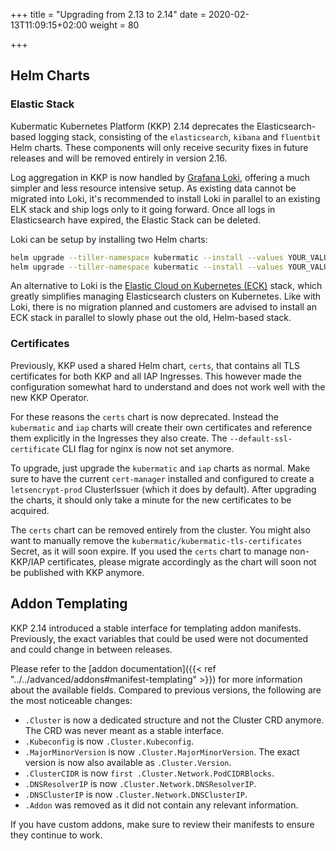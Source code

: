 +++
title = "Upgrading from 2.13 to 2.14"
date = 2020-02-13T11:09:15+02:00
weight = 80

+++

## Helm Charts

### Elastic Stack

Kubermatic Kubernetes Platform (KKP) 2.14 deprecates the Elasticsearch-based logging stack, consisting of the `elasticsearch`, `kibana` and `fluentbit`
Helm charts. These components will only receive security fixes in future releases and will be removed entirely in version
2.16.

Log aggregation in KKP is now handled by [Grafana Loki](https://grafana.com/oss/loki/), offering a much simpler and
less resource intensive setup. As existing data cannot be migrated into Loki, it's recommended to install Loki in parallel
to an existing ELK stack and ship logs only to it going forward. Once all logs in Elasticsearch have expired, the Elastic
Stack can be deleted.

Loki can be setup by installing two Helm charts:

```bash
helm upgrade --tiller-namespace kubermatic --install --values YOUR_VALUES_YAML_HERE --namespace logging loki charts/logging/loki/
helm upgrade --tiller-namespace kubermatic --install --values YOUR_VALUES_YAML_HERE --namespace logging promtail charts/logging/promtail/
```

An alternative to Loki is the [Elastic Cloud on Kubernetes (ECK)](https://www.elastic.co/elastic-cloud-kubernetes) stack,
which greatly simplifies managing Elasticsearch clusters on Kubernetes. Like with Loki, there is no migration planned and
customers are advised to install an ECK stack in parallel to slowly phase out the old, Helm-based stack.

### Certificates

Previously, KKP used a shared Helm chart, `certs`, that contains all TLS certificates for both KKP and all
IAP Ingresses. This however made the configuration somewhat hard to understand and does not work well with the new
KKP Operator.

For these reasons the `certs` chart is now deprecated. Instead the `kubermatic` and `iap` charts will create their own
certificates and reference them explicitly in the Ingresses they also create. The `--default-ssl-certificate` CLI flag
for nginx is now not set anymore.

To upgrade, just upgrade the `kubermatic` and `iap` charts as normal. Make sure to have the current `cert-manager` installed
and configured to create a `letsencrypt-prod` ClusterIssuer (which it does by default). After upgrading the charts, it should
only take a minute for the new certificates to be acquired.

The `certs` chart can be removed entirely from the cluster. You might also want to manually remove the
`kubermatic/kubermatic-tls-certificates` Secret, as it will soon expire. If you used the `certs` chart to manage
non-KKP/IAP certificates, please migrate accordingly as the chart will soon not be published with KKP anymore.

## Addon Templating

KKP 2.14 introduced a stable interface for templating addon manifests. Previously, the exact variables that could be
used were not documented and could change in between releases.

Please refer to the [addon documentation]({{< ref "../../advanced/addons#manifest-templating" >}}) for more information about
the available fields. Compared to previous versions, the following are the most noticeable changes:

* `.Cluster` is now a dedicated structure and not the Cluster CRD anymore. The CRD was never meant as a stable interface.
* `.Kubeconfig` is now `.Cluster.Kubeconfig`.
* `.MajorMinorVersion` is now `.Cluster.MajorMinorVersion`. The exact version is now also available as `.Cluster.Version`.
* `.ClusterCIDR` is now `first .Cluster.Network.PodCIDRBlocks`.
* `.DNSResolverIP` is now `.Cluster.Network.DNSResolverIP`.
* `.DNSClusterIP` is now `.Cluster.Network.DNSClusterIP`.
* `.Addon` was removed as it did not contain any relevant information.

If you have custom addons, make sure to review their manifests to ensure they continue to work.
